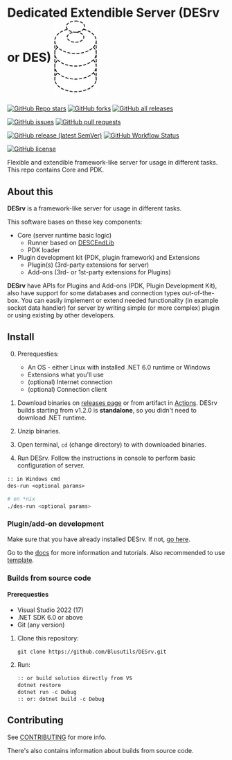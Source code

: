 # Dedicated Extendible Server (DESrv or DES) <img src="./DESrvLogo.svg" align="center" width="100">

[![GitHub Repo stars](https://img.shields.io/github/stars/Blusutils/DESrv?label=Stars&style=flat-square)](https://github.com/Blusutils/DESrv/stargazers)
[![GitHub forks](https://img.shields.io/github/forks/Blusutils/DESrv?label=Forks&style=flat-square)](https://github.com/Blusutils/DESrv/network/members)
[![GitHub all releases](https://img.shields.io/github/downloads/Blusutils/DESrv/total?label=Downloads&style=flat-square)](https://github.com/Blusutils/DESrv/releases)

[![GitHub issues](https://img.shields.io/github/issues/Blusutils/DESrv?label=Issues&style=flat-square)](https://github.com/Blusutils/DESrv/issues)
[![GitHub pull requests](https://img.shields.io/github/issues-pr/Blusutils/DESrv?label=PRs&style=flat-square)](https://github.com/Blusutils/DESrv/pulls)

[![GitHub release (latest SemVer)](https://img.shields.io/github/v/release/Blusutils/DESrv?label=Latest%20release&style=flat-square)](https://github.com/Blusutils/DESrv/releases/latest)
[![GitHub Workflow Status](https://img.shields.io/github/workflow/status/Blusutils/DESrv/.NET%20build?label=Build&style=flat-square)](https://github.com/Blusutils/DESrv/actions/workflows/dotnet.yml)

[![GitHub license](https://img.shields.io/github/license/Blusutils/DESrv?label=License&style=flat-square)](https://github.com/Blusutils/DESrv/blob/master/LICENSE.txt)

Flexible and extendible framework-like server for usage in different tasks. This repo contains Core and PDK.

## About this

**DESrv** is a framework-like server for usage in different tasks.

This software bases on these key components:

* Core (server runtime basic logic)
  * Runner based on [DESCEndLib](https://github.com/Blusutils/DESCEndLib)
  * PDK loader
* Plugin development kit (PDK, plugin framework) and Extensions
  * Plugin(s) (3rd-party extensions for server)
  * Add-ons (3rd- or 1st-party extensions for Plugins)

**DESrv** have APIs for Plugins and Add-ons (PDK, Plugin Development Kit), also have support for some databases and connection types out-of-the-box.
You can easily implement or extend needed functionality (in example socket data handler) for server by writing simple (or more complex) plugin or using existing by other developers.

<h2 id="des-for-standard" id="des-for-standard">Install</h2>

0. Prerequesties:
    * An OS - either Linux with installed .NET 6.0 runtime or Windows
    * Extensions what you'll use
    * (optional) Internet connection
    * (optional) Connection client

1. Download binaries on [releases page](https://github.com/Blusutils/DESrv/releases/latest) or from artifact in [Actions](https://github.com/Blusutils/DESrv/actions/workflows/dotnet.yml). DESrv builds starting from v1.2.0 is **standalone**, so you didn't need to download .NET runtime.

2. Unzip binaries.

3. Open terminal, `cd` (change directory) to with downloaded binaries.

4. Run DESrv. Follow the instructions in console to perform basic configuration of server.

```batch
:: in Windows cmd
des-run <optional params>
```

```bash
# on *nix
./des-run <optional params>
```

### Plugin/add-on development

Make sure that you have already installed DESrv.
If not, [go here](#des-for-standard).

Go to the [docs](https://github.com/Blusutils/DESrv/wiki) for more information and tutorials. Also recommended to use [template](https://github.com/Blusutils/desrv-pdk-example).

### Builds from source code
#### Prerequesties

* Visual Studio 2022 (17)
* .NET SDK 6.0 or above
* Git (any version)

1. Clone this repository:

    ```batch
    git clone https://github.com/Blusutils/DESrv.git
    ```

2. Run:

    ```batch
    :: or build solution directly from VS
    dotnet restore
    dotnet run -c Debug
    :: or: dotnet build -c Debug
    ```

<!--<hr>
<details>
<summary>
<h2>Quick guides & recipes</h2> click here to reveal...</summary>

### Quick guide to configuration and command line arguments

DESrv has configuration to remember some settings for each run. You can set them using `des-config` in binaries. Out config file can be found in same directory with all binaries (file named as `config.json`).
All values in this file is overridable on server run. Just pass command line argument with same name as field name in config. In example:

```jsonc
// config file 
{
  "loglevel": "debug",
  "ipaddress": "127.0.0.1",
  // other config params
}
```

```batch
:: in Windows cmd
des-run --loglevel warn
```

In this example loglevel will be overriden for this run of server but IP address will stay 127.0.0.1.

All configuration fields available in docs.

<details>
<summary><h3>List of all configuration parameters</h3></summary>

* host 
  * `string` `not required`
  * Default host IP to bind it to sockets. If not set, server will run on `localhost` (`127.0.0.1`). 

* loglevel
  * `string` `not required`
  * DES CEnd logger level. If not set, "debug" will used by default. 

-- depreceted in case of usage "RSUDo" plugin
* superuser
  * `string` `not required` 
  * Super-user login credentails in `name:password`. If not set, Super-user feature will not be used.

* sequredchannel
  * `bool` `not required` 
  * Enables "SequredChannel" feature (only for Plugins and Add-ons that supports it). And all ok with name of this thing, I didn't make a typo. 

* prefersecure 
  * `bool` `not required` 
  * Prefers all sockets to use secured connection (in example WSS instead standard Websockets). 

* randommode
  * `bool` `not required`
  * Sets random integers generator (`dotnet`, `cpp`, `randomorg`, `lava` or any other from plugins). By default set to `dotrand` (standard .NET random). 
</details>
-->

## Contributing

See [CONTRIBUTING](./CONTRIBUTING.md) for more info.

There's also contains information about builds from source code.
